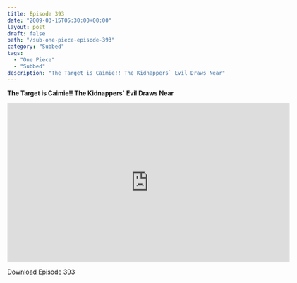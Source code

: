```yaml
---
title: Episode 393
date: "2009-03-15T05:30:00+00:00"
layout: post
draft: false
path: "/sub-one-piece-episode-393"
category: "Subbed"
tags:
  - "One Piece"
  - "Subbed"
description: "The Target is Caimie!! The Kidnappers` Evil Draws Near"
---
```


**The Target is Caimie!! The Kidnappers` Evil Draws Near**

<iframe width="640" height="360" src="https://www.rapidvideo.com/e/FXV107ANPC" frameborder="0" marginwidth=0 marginheight=0 scrolling=no allowfullscreen></iframe>

<a href="http://ouo.io/qs/eCodkFEQ?s=https://rapidvid.to/d/https://www.rapidvideo.com/e/FXV107ANPC">Download Episode 393</a>
